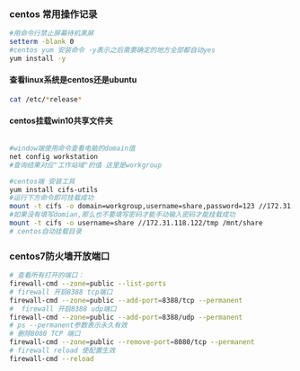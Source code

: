 ### centos 常用操作记录

```bash
#用命令行禁止屏幕待机黑屏
setterm -blank 0
#centos yum 安装命令 -y表示之后需要确定的地方全部都自动yes
yum install -y 
```
#### 查看linux系统是centos还是ubuntu
```bash
cat /etc/*release*
```
#### centos挂载win10共享文件夹  
```bash

#window端使用命令查看电脑的domain值
net config workstation
#查询结果对应"工作站域"的值 这里是workgroup

#centos端 安装工具
yum install cifs-utils
#运行下方命令即可挂载成功
mount -t cifs -o domain=workgroup,username=share,password=123 //172.31.118.122/tmp /mnt/share  
#如果没有填写domian,那么也不要填写密码才能手动输入密码才能挂载成功
mount -t cifs -o username=share //172.31.118.122/tmp /mnt/share  
# centos自动挂载目录

```

### centos7防火墙开放端口
    
```bash
# 查看所有打开的端口：
firewall-cmd --zone=public --list-ports
# firewall 开启8388 tcp端口
firewall-cmd --zone=public --add-port=8388/tcp --permanent
#  firewall 开启8388 udp端口
firewall-cmd --zone=public --add-port=8388/udp --permanent
# ps --permanent参数表示永久有效
# 删除8080 TCP 端口
firewall-cmd --zone=public --remove-port=8080/tcp --permanent
# firewall reload 使配置生效
firewall-cmd --reload
```

